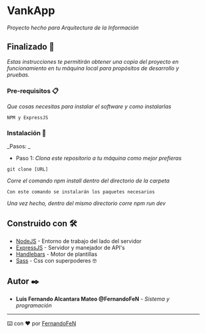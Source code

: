 # VankApp

_Proyecto hecho para Arquitectura de la Información_

## Finalizado 🚀

_Estas instrucciones te permitirán obtener una copia del proyecto en funcionamiento en tu máquina local para propósitos de desarrollo y pruebas._

### Pre-requisitos 📋

_Que cosas necesitas para instalar el software y como instalarlas_

```
NPM y ExpressJS
```

### Instalación 🔧

_Pasos: _

- Paso 1:
_Clona este repositorio a tu máquina como mejor prefieras_

```
git clone [URL]
```

_Corre el comando npm install dentro del directorio de la carpeta_

```
Con este comando se instalarán los paquetes necesarios
```

_Una vez hecho, dentro del mismo directorio corre npm run dev_

## Construido con 🛠️

* [NodeJS](https://nodejs.org/es/) - Entorno de trabajo del lado del servidor
* [ExpressJS](https://expressjs.com/es/) - Servidor y manejador de API's
* [Handlebars](https://handlebarsjs.com/) - Motor de plantillas
* [Sass](https://sass-lang.com/) - Css con superpoderes 🤓

## Autor ✒️

* **Luis Fernando Alcantara Mateo @FernandoFeN** - *Sistema y programación*


---
⌨️ con ❤️ por [FernandoFeN](https://github.com/Fernando0654/)
